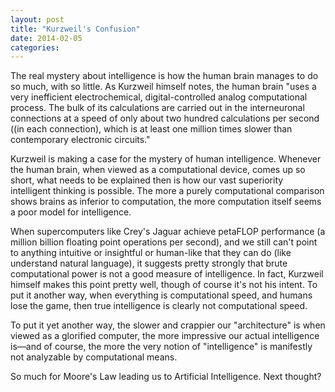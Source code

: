 ```yaml
---
layout: post
title: "Kurzweil's Confusion"
date: 2014-02-05
categories: 
---
```


The real mystery about intelligence is how the human brain manages to do so
much, with so little. As Kurzweil himself notes, the human brain "uses a very
inefficient electrochemical, digital-controlled analog computational process. 
The bulk of its calculations are carried out in the interneuronal connections at
a speed of only about two hundred calculations per second ((in each connection),
which is at least one million times slower than contemporary electronic
circuits."

Kurzweil is making a case for the mystery of human intelligence. Whenever the
human brain, when viewed as a computational device, comes up so short, what
needs to be explained then is how our vast superiority intelligent thinking is
possible. The more a purely computational comparison shows brains as inferior
to computation, the more computation itself seems a poor model for intelligence.
 

When supercomputers like Crey's Jaguar achieve petaFLOP performance (a million
billion floating point operations per second), and we still can't point to
anything intuitive or insightful or human-like that they can do (like understand
natural language), it suggests pretty strongly that brute computational power is
not a good measure of intelligence. In fact, Kurzweil himself makes this point
pretty well, though of course it's not his intent. To put it another way, when
everything is computational speed, and humans lose the game, then true
intelligence is clearly not computational speed.

To put it yet another way, the slower and crappier our "architecture" is when
viewed as a glorified computer, the more impressive our actual intelligence
is&mdash;and of course, the more the very notion of "intelligence" is manifestly
not analyzable by computational means.

So much for Moore's Law leading us to Artificial Intelligence. Next thought?